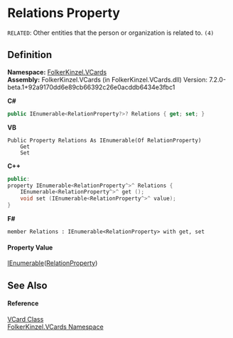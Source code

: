 # Relations Property


`RELATED`: Other entities that the person or organization is related to. `(4)`



## Definition
**Namespace:** <a href="67dce261-ab8f-dd0a-4c0c-bc2633c1719e.md">FolkerKinzel.VCards</a>  
**Assembly:** FolkerKinzel.VCards (in FolkerKinzel.VCards.dll) Version: 7.2.0-beta.1+92a9170dd6e89cb66392c26e0acddb6434e3fbc1

**C#**
``` C#
public IEnumerable<RelationProperty?>? Relations { get; set; }
```
**VB**
``` VB
Public Property Relations As IEnumerable(Of RelationProperty)
	Get
	Set
```
**C++**
``` C++
public:
property IEnumerable<RelationProperty^>^ Relations {
	IEnumerable<RelationProperty^>^ get ();
	void set (IEnumerable<RelationProperty^>^ value);
}
```
**F#**
``` F#
member Relations : IEnumerable<RelationProperty> with get, set
```



#### Property Value
<a href="https://learn.microsoft.com/dotnet/api/system.collections.generic.ienumerable-1" target="_blank" rel="noopener noreferrer">IEnumerable</a>(<a href="fafb9a2d-3fc2-1db2-dd49-90299dc5fc8e.md">RelationProperty</a>)

## See Also


#### Reference
<a href="23413828-9a4a-2851-b88b-84d0afcb0031.md">VCard Class</a>  
<a href="67dce261-ab8f-dd0a-4c0c-bc2633c1719e.md">FolkerKinzel.VCards Namespace</a>  
